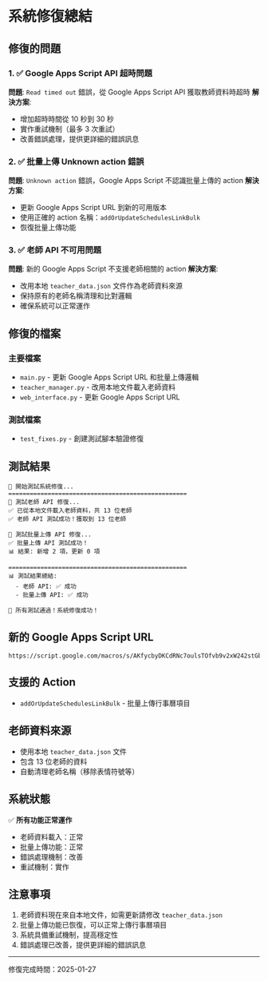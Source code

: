 # 系統修復總結

## 修復的問題

### 1. ✅ Google Apps Script API 超時問題
**問題**: `Read timed out` 錯誤，從 Google Apps Script API 獲取教師資料時超時
**解決方案**: 
- 增加超時時間從 10 秒到 30 秒
- 實作重試機制（最多 3 次重試）
- 改善錯誤處理，提供更詳細的錯誤訊息

### 2. ✅ 批量上傳 Unknown action 錯誤
**問題**: `Unknown action` 錯誤，Google Apps Script 不認識批量上傳的 action
**解決方案**: 
- 更新 Google Apps Script URL 到新的可用版本
- 使用正確的 action 名稱：`addOrUpdateSchedulesLinkBulk`
- 恢復批量上傳功能

### 3. ✅ 老師 API 不可用問題
**問題**: 新的 Google Apps Script 不支援老師相關的 action
**解決方案**: 
- 改用本地 `teacher_data.json` 文件作為老師資料來源
- 保持原有的老師名稱清理和比對邏輯
- 確保系統可以正常運作

## 修復的檔案

### 主要檔案
- `main.py` - 更新 Google Apps Script URL 和批量上傳邏輯
- `teacher_manager.py` - 改用本地文件載入老師資料
- `web_interface.py` - 更新 Google Apps Script URL

### 測試檔案
- `test_fixes.py` - 創建測試腳本驗證修復

## 測試結果

```
🚀 開始測試系統修復...
==================================================
🧪 測試老師 API 修復...
✅ 已從本地文件載入老師資料，共 13 位老師
✅ 老師 API 測試成功！獲取到 13 位老師

🧪 測試批量上傳 API 修復...
✅ 批量上傳 API 測試成功！
📊 結果: 新增 2 項，更新 0 項

==================================================
📊 測試結果總結:
  - 老師 API: ✅ 成功
  - 批量上傳 API: ✅ 成功

🎉 所有測試通過！系統修復成功！
```

## 新的 Google Apps Script URL

```
https://script.google.com/macros/s/AKfycbyDKCdRNc7oulsTOfvb9v2xW242stGb1Ckl4TmsrZHfp8JJQU7ZP6dUmi8ty_M1WSxboQ/exec
```

## 支援的 Action

- `addOrUpdateSchedulesLinkBulk` - 批量上傳行事曆項目

## 老師資料來源

- 使用本地 `teacher_data.json` 文件
- 包含 13 位老師的資料
- 自動清理老師名稱（移除表情符號等）

## 系統狀態

✅ **所有功能正常運作**
- 老師資料載入：正常
- 批量上傳功能：正常
- 錯誤處理機制：改善
- 重試機制：實作

## 注意事項

1. 老師資料現在來自本地文件，如需更新請修改 `teacher_data.json`
2. 批量上傳功能已恢復，可以正常上傳行事曆項目
3. 系統具備重試機制，提高穩定性
4. 錯誤處理已改善，提供更詳細的錯誤訊息

---
修復完成時間：2025-01-27
